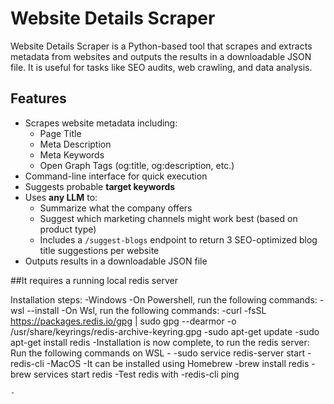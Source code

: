 # Website Details Scraper

Website Details Scraper is a Python-based tool that scrapes and extracts metadata from websites and outputs the results in a downloadable JSON file. It is useful for tasks like SEO audits, web crawling, and data analysis.

## Features

- Scrapes website metadata including:
  - Page Title
  - Meta Description
  - Meta Keywords
  - Open Graph Tags (og:title, og:description, etc.)
- Command-line interface for quick execution
- Suggests probable **target keywords**
- Uses **any LLM** to:
  - Summarize what the company offers
  - Suggest which marketing channels might work best (based on product type)
  - Includes a `/suggest-blogs` endpoint to return 3 SEO-optimized blog title suggestions per website
- Outputs results in a downloadable JSON file

##It requires a running local redis server

Installation steps:
-Windows
  -On Powershell, run the following commands:
    -wsl --install 
  -On Wsl, run the following commands:
    -curl -fsSL https://packages.redis.io/gpg | sudo gpg --dearmor -o /usr/share/keyrings/redis-archive-keyring.gpg
    -sudo apt-get update
    -sudo apt-get install redis
  -Installation is now complete, to run the redis server: Run the following commands on WSL -
    -sudo service redis-server start
    -redis-cli
-MacOS
  -It can be installed using Homebrew
    -brew install redis
    -brew services start redis
  -Test redis with
    -redis-cli ping
    
    -
      
